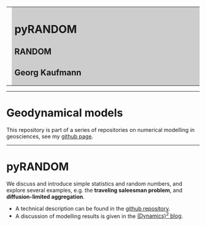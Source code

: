 <meta http-equiv="Content-Type" content="text/html; charset=utf-8"/>
<table>
<tr><td><img style="height: 150px;" src="images/geo_hydro1.jpg"></td>
<td bgcolor="#CDCDCD" style="width:600px">
<h1>pyRANDOM</h1>
<h2>RANDOM</h2>
<h2>Georg Kaufmann</h2>
</td>
</tr>
</table>

----

# Geodynamical models

This repository is part of a series of repositories on 
numerical modelling in geosciences, see my
[github page](https://github.com/georgkaufmann).

----

# **pyRANDOM**

We discuss and introduce simple statistics and random numbers, and explore 
several examples, e.g. the **traveling saleesman problem**, and
**diffusion-limited aggregation**.

- A technical description can be found in the [github repository](https://github.com/georgkaufmann/pyRANDOM).
- A discussion of modelling results is given in the [(Dynamics)<sup>2</sup> blog](https://blog.kawueweb.de/dynamics).
